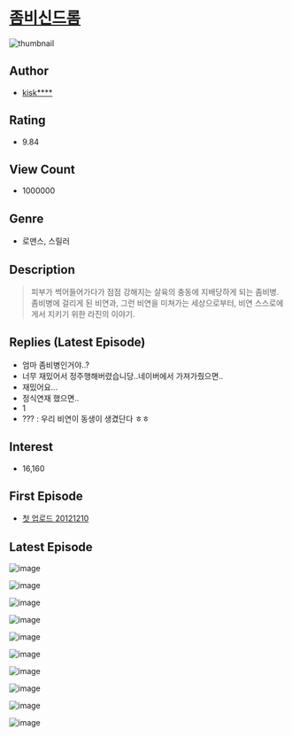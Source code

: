 # [좀비신드롬](https://comic.naver.com/bestChallenge/list?titleId=454462)
![thumbnail](https://image-comic.pstatic.net/user_contents_data/challenge_comic/2023/03/03/118629/upload_7018359987091366758_480x623.jpeg)

## Author
- [kisk****](https://comic.naver.com/artistTitle?id=118629)

## Rating
- 9.84

## View Count
- 1000000

## Genre
- 로맨스, 스릴러

## Description
> 피부가 썩어들어가다가 점점 강해지는 살육의 충동에 지배당하게 되는 좀비병. 좀비병에 걸리게 된 비연과, 그런 비연을 미쳐가는 세상으로부터, 비연 스스로에게서 지키기 위한 라진의 이야기.

## Replies (Latest Episode)
- 엄마 좀비병인거야..?
- 너무 재밌어서 정주행해버렸습니당..네이버에서 가져가줬으면..
- 재밌어요...
- 정식연재 했으면..
- 1
- ??? : 우리 비연이 동생이 생겼단다 ㅎㅎ

## Interest
- 16,160

## First Episode
- [첫 업로드 20121210](https://comic.naver.com/bestChallenge/detail?titleId=454462&no=20)

## Latest Episode
![image](https://image-comic.pstatic.net/user_contents_data/challenge_comic/2023/04/27/118629/upload_3990531429349077860.jpeg)

![image](https://image-comic.pstatic.net/user_contents_data/challenge_comic/2023/04/27/118629/upload_3833464221864309350.jpeg)

![image](https://image-comic.pstatic.net/user_contents_data/challenge_comic/2023/04/27/118629/upload_3617007550968706097.jpeg)

![image](https://image-comic.pstatic.net/user_contents_data/challenge_comic/2023/04/27/118629/upload_3616784363795331172.jpeg)

![image](https://image-comic.pstatic.net/user_contents_data/challenge_comic/2023/04/27/118629/upload_3617628976915298609.jpeg)

![image](https://image-comic.pstatic.net/user_contents_data/challenge_comic/2023/04/27/118629/upload_7149011630334239331.jpeg)

![image](https://image-comic.pstatic.net/user_contents_data/challenge_comic/2023/04/27/118629/upload_3763151552863482982.jpeg)

![image](https://image-comic.pstatic.net/user_contents_data/challenge_comic/2023/04/27/118629/upload_3474866004313989939.jpeg)

![image](https://image-comic.pstatic.net/user_contents_data/challenge_comic/2023/04/27/118629/upload_4123383246026662710.jpeg)

![image](https://image-comic.pstatic.net/user_contents_data/challenge_comic/2023/04/27/118629/upload_7147275702565550135.jpeg)
